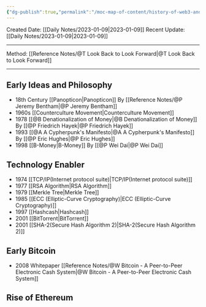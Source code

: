 ```yaml
---
{"dg-publish":true,"permalink":"/moc-map-of-content/history-of-web3-and-crypto-past/"}
---
```



Created Date: [[Daily Notes/2023-01-09\|2023-01-09]]
Recent Update:  [[Daily Notes/2023-01-09\|2023-01-09]]

---
Method: [[Reference Notes/@T Look Back to Look Forward\|@T Look Back to Look Forward]]

---
## Early Ideas and Philosophy
- 18th Century [[Panopticon\|Panopticon]] By [[Reference Notes/@P Jeremy Bentham\|@P Jeremy Bentham]]
- 1960s [[Counterculture Movement\|Counterculture Movement]]
- 1978 [[@B Denationalization of Money\|@B Denationalization of Money]] By [[@P Friedrich Hayek\|@P Friedrich Hayek]]
- 1993 [[@A A Cypherpunk's Manifesto\|@A A Cypherpunk's Manifesto]] By [[@P Eric Hughes\|@P Eric Hughes]]
- 1998 [[B-Money\|B-Money]] By [[@P Wei Dai\|@P Wei Dai]]

## Technology Enabler
- 1974 [[TCP/IP(Internet protocol suite)\|TCP/IP(Internet protocol suite)]]
- 1977 [[RSA Algorithm\|RSA Algorithm]]
- 1979 [[Merkle Tree\|Merkle Tree]]
- 1985 [[ECC (Elliptic-Curve Cryptography)\|ECC (Elliptic-Curve Cryptography)]]
- 1997 [[Hashcash\|Hashcash]]
- 2001 [[BitTorrent\|BitTorrent]]
- 2001 [[SHA-2(Secure Hash Algorithm 2)\|SHA-2(Secure Hash Algorithm 2)]]

## Early Bitcoin
- 2008 Whitepaper [[Reference Notes/@W Bitcoin - A Peer-to-Peer Electronic Cash System\|@W Bitcoin - A Peer-to-Peer Electronic Cash System]] 

## Rise of Ethereum
